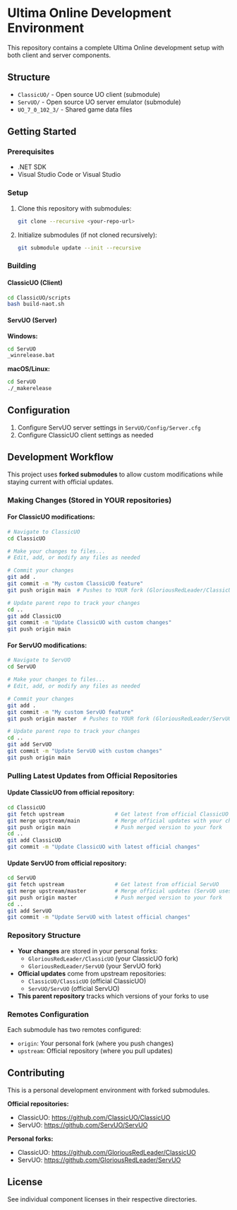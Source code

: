 # Ultima Online Development Environment

This repository contains a complete Ultima Online development setup with both client and server components.

## Structure

- `ClassicUO/` - Open source UO client (submodule)
- `ServUO/` - Open source UO server emulator (submodule)  
- `UO_7_0_102_3/` - Shared game data files

## Getting Started

### Prerequisites
- .NET SDK
- Visual Studio Code or Visual Studio

### Setup
1. Clone this repository with submodules:
   ```bash
   git clone --recursive <your-repo-url>
   ```

2. Initialize submodules (if not cloned recursively):
   ```bash
   git submodule update --init --recursive
   ```

### Building

#### ClassicUO (Client)
```bash
cd ClassicUO/scripts
bash build-naot.sh
```

#### ServUO (Server)
**Windows:**
```bash
cd ServUO
_winrelease.bat
```

**macOS/Linux:**
```bash
cd ServUO
./_makerelease
```

## Configuration

1. Configure ServUO server settings in `ServUO/Config/Server.cfg`
2. Configure ClassicUO client settings as needed

## Development Workflow

This project uses **forked submodules** to allow custom modifications while staying current with official updates.

### Making Changes (Stored in YOUR repositories)

#### For ClassicUO modifications:
```bash
# Navigate to ClassicUO
cd ClassicUO

# Make your changes to files...
# Edit, add, or modify any files as needed

# Commit your changes
git add .
git commit -m "My custom ClassicUO feature"
git push origin main  # Pushes to YOUR fork (GloriousRedLeader/ClassicUO)

# Update parent repo to track your changes
cd ..
git add ClassicUO
git commit -m "Update ClassicUO with custom changes"
git push origin main
```

#### For ServUO modifications:
```bash
# Navigate to ServUO
cd ServUO

# Make your changes to files...
# Edit, add, or modify any files as needed

# Commit your changes
git add .
git commit -m "My custom ServUO feature"
git push origin master  # Pushes to YOUR fork (GloriousRedLeader/ServUO)

# Update parent repo to track your changes
cd ..
git add ServUO
git commit -m "Update ServUO with custom changes"
git push origin main
```

### Pulling Latest Updates from Official Repositories

#### Update ClassicUO from official repository:
```bash
cd ClassicUO
git fetch upstream                # Get latest from official ClassicUO
git merge upstream/main           # Merge official updates with your changes
git push origin main              # Push merged version to your fork
cd ..
git add ClassicUO
git commit -m "Update ClassicUO with latest official changes"
```

#### Update ServUO from official repository:
```bash
cd ServUO
git fetch upstream                # Get latest from official ServUO
git merge upstream/master         # Merge official updates (ServUO uses 'master')
git push origin master            # Push merged version to your fork
cd ..
git add ServUO
git commit -m "Update ServUO with latest official changes"
```

### Repository Structure

- **Your changes** are stored in your personal forks:
  - `GloriousRedLeader/ClassicUO` (your ClassicUO fork)
  - `GloriousRedLeader/ServUO` (your ServUO fork)
- **Official updates** come from upstream repositories:
  - `ClassicUO/ClassicUO` (official ClassicUO)
  - `ServUO/ServUO` (official ServUO)
- **This parent repository** tracks which versions of your forks to use

### Remotes Configuration

Each submodule has two remotes configured:
- `origin`: Your personal fork (where you push changes)
- `upstream`: Official repository (where you pull updates)

## Contributing

This is a personal development environment with forked submodules. 

**Official repositories:**
- ClassicUO: https://github.com/ClassicUO/ClassicUO
- ServUO: https://github.com/ServUO/ServUO

**Personal forks:**
- ClassicUO: https://github.com/GloriousRedLeader/ClassicUO
- ServUO: https://github.com/GloriousRedLeader/ServUO

## License

See individual component licenses in their respective directories.
